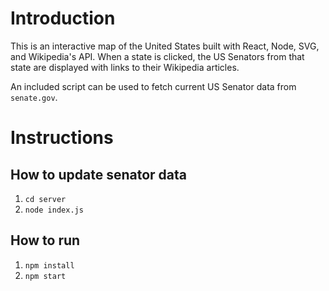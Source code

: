 # Introduction

This is an interactive map of the United States built with React, Node, SVG, and Wikipedia's API. When a state is clicked, the US Senators from that state are displayed with links to their Wikipedia articles.

An included script can be used to fetch current US Senator data from `senate.gov`.

# Instructions

## How to update senator data

1. `cd server` 
2. `node index.js`

## How to run

1. `npm install`
2. `npm start`